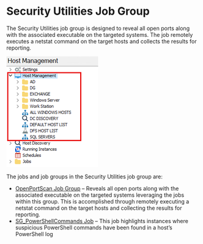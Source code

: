 # Security Utilities Job Group

The Security Utilities job group is designed to reveal all open ports along with the associated executable on the targeted systems. The job remotely executes a netstat command on the target hosts and collects the results for reporting.

![Security Utilities Job Group in the Jobs Tree](/static/img/product_docs/accessanalyzer/accessanalyzer/enterpriseauditor/admin/hostmanagement/jobstree.png)

The jobs and job groups in the Security Utilities job group are:

- [OpenPortScan Job Group](/docs/product_docs/accessanalyzer/accessanalyzer/enterpriseauditor/solutions/windows/securityutilities/openportscan/overview.md) – Reveals all open ports along with the associated executable on the targeted systems leveraging the jobs within this group. This is accomplished through remotely executing a netstat command on the target hosts and collecting the results for reporting.
- [SG\_PowerShellCommands Job](/docs/product_docs/accessanalyzer/accessanalyzer/enterpriseauditor/solutions/windows/securityutilities/sg_powershellcommands.md) – This job highlights instances where suspicious PowerShell commands have been found in a host’s PowerShell log
